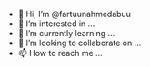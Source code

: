 - 👋 Hi, I’m @fartuunahmedabuu
- 👀 I’m interested in ...
- 🌱 I’m currently learning ...
- 💞️ I’m looking to collaborate on ...
- 📫 How to reach me ...

<!---
fartuunahmedabuu/fartuunahmedabuu is a ✨ special ✨ repository because its `README.md` (this file) appears on your GitHub profile.
You can click the Preview link to take a look at your changes.
--->
